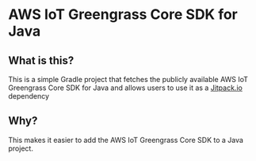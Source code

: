 # AWS IoT Greengrass Core SDK for Java

## What is this?

This is a simple Gradle project that fetches the publicly available AWS IoT Greengrass Core SDK for Java and allows users to use it as a [Jitpack.io](https://jitpack.io) dependency

## Why?

This makes it easier to add the AWS IoT Greengrass Core SDK to a Java project.
